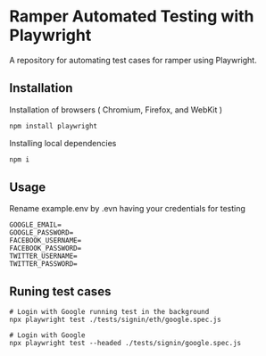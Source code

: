 # Ramper Automated Testing with Playwright

A repository for automating test cases for ramper using Playwright.

## Installation

Installation of browsers ( Chromium, Firefox, and WebKit )

```bash
npm install playwright
```
Installing local dependencies

```bash
npm i
```

## Usage
Rename example.env by .evn having your credentials for testing
```
GOOGLE_EMAIL=
GOOGLE_PASSWORD=
FACEBOOK_USERNAME=
FACEBOOK_PASSWORD=
TWITTER_USERNAME=
TWITTER_PASSWORD=
```


## Runing test cases
```
# Login with Google running test in the background
npx playwright test ./tests/signin/eth/google.spec.js

# Login with Google 
npx playwright test --headed ./tests/signin/google.spec.js
```
